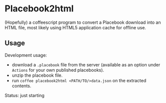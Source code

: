 # Placebook2html

(Hopefully) a coffeescript program to convert a Placebook download into an HTML file, most likely using HTML5 application cache for offline use.

## Usage

Development usage:

- download a `.placebook` file from the server (available as an option under `Actions` for your own published placebooks).
- unzip the placebook file.
- run `coffee placebook2html <PATH/TO/>data.json` on the extracted contents.

Status: just starting
